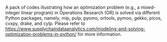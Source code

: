 A pack of codes illustrating how an optimization problem (e.g., a mixed-integer linear program) in Operations Research (OR) is solved via different Python packages, namely, mip, pulp, pyomo, ortools, pymoo, gekko, picos, cvxpy, drake, and cylp. Please refer to https://www.supplychaindataanalytics.com/modeling-and-solving-optimization-problems-in-python/ for more information. 
